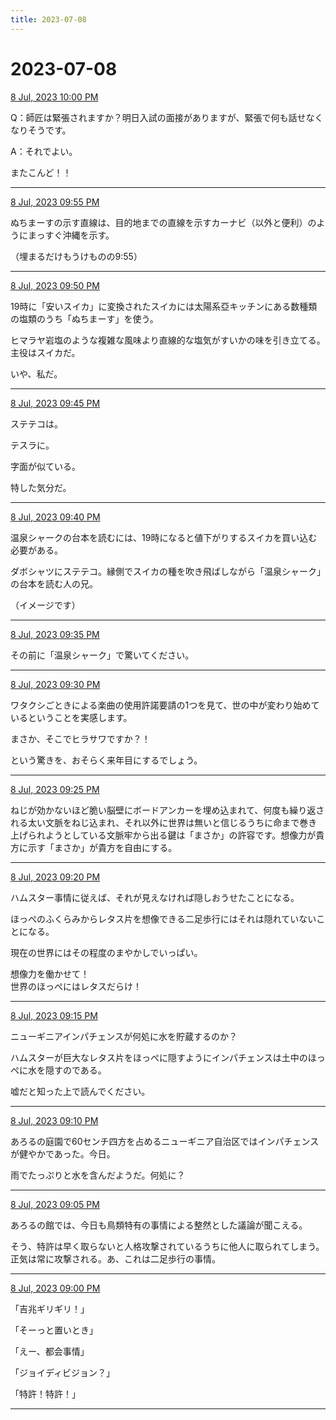 ```yaml
---
title: 2023-07-08
---
```

# 2023-07-08

[8 Jul, 2023 10:00 PM](https://twitter.com/hirasawa/status/1677663828450983937#m)

Q：師匠は緊張されますか？明日入試の面接がありますが、緊張で何も話せなくなりそうです。  
  
A：それでよい。  
  
またこんど！！

---

[8 Jul, 2023 09:55 PM](https://twitter.com/hirasawa/status/1677662567597056001#m)

ぬちまーすの示す直線は、目的地までの直線を示すカーナビ（以外と便利）のようにまっすぐ沖縄を示す。  
  
（埋まるだけもうけものの9:55）

---

[8 Jul, 2023 09:50 PM](https://twitter.com/hirasawa/status/1677661309335392257#m)

19時に「安いスイカ」に変換されたスイカには太陽系亞キッチンにある数種類の塩類のうち「ぬちまーす」を使う。  
  
ヒマラヤ岩塩のような複雑な風味より直線的な塩気がすいかの味を引き立てる。主役はスイカだ。  
  
いや、私だ。

---

[8 Jul, 2023 09:45 PM](https://twitter.com/hirasawa/status/1677660051409084416#m)

ステテコは。  
  
テスラに。  
  
字面が似ている。  
  
特した気分だ。

---

[8 Jul, 2023 09:40 PM](https://twitter.com/hirasawa/status/1677658792840908801#m)

温泉シャークの台本を読むには、19時になると値下がりするスイカを買い込む必要がある。  
  
ダボシャツにステテコ。縁側でスイカの種を吹き飛ばしながら「温泉シャーク」の台本を読む人の兄。  
  
（イメージです）

---

[8 Jul, 2023 09:35 PM](https://twitter.com/hirasawa/status/1677657534596022273#m)

その前に「温泉シャーク」で驚いてください。

---

[8 Jul, 2023 09:30 PM](https://twitter.com/hirasawa/status/1677656279224037377#m)

ワタクシごときによる楽曲の使用許諾要請の1つを見て、世の中が変わり始めているということを実感します。  
  
まさか、そこでヒラサワですか？！  
  
という驚きを、おそらく来年目にするでしょう。

---

[8 Jul, 2023 09:25 PM](https://twitter.com/hirasawa/status/1677655017854062594#m)

ねじが効かないほど脆い脳壁にボードアンカーを埋め込まれて、何度も繰り返される太い文脈をねじ込まれ、それ以外に世界は無いと信じるうちに命まで巻き上げられようとしている文脈牢から出る鍵は「まさか」の許容です。想像力が貴方に示す「まさか」が貴方を自由にする。

---

[8 Jul, 2023 09:20 PM](https://twitter.com/hirasawa/status/1677653759789510656#m)

ハムスター事情に従えば、それが見えなければ隠しおうせたことになる。  
  
ほっぺのふくらみからレタス片を想像できる二足歩行にはそれは隠れていないことになる。  
  
現在の世界にはその程度のまやかしでいっぱい。  
  
想像力を働かせて！  
世界のほっぺにはレタスだらけ！

---

[8 Jul, 2023 09:15 PM](https://twitter.com/hirasawa/status/1677652501368127488#m)

ニューギニアインパチェンスが何処に水を貯蔵するのか？  
  
ハムスターが巨大なレタス片をほっぺに隠すようにインパチェンスは土中のほっぺに水を隠すのである。  
  
嘘だと知った上で読んでください。

---

[8 Jul, 2023 09:10 PM](https://twitter.com/hirasawa/status/1677651242947072001#m)

あろるの庭園で60センチ四方を占めるニューギニア自治区ではインパチェンスが健やかであった。今日。  
  
雨でたっぷりと水を含んだようだ。何処に？

---

[8 Jul, 2023 09:05 PM](https://twitter.com/hirasawa/status/1677649984890494977#m)

あろるの館では、今日も鳥類特有の事情による整然とした議論が聞こえる。  
  
そう、特許は早く取らないと人格攻撃されているうちに他人に取られてしまう。正気は常に攻撃される。あ、これは二足歩行の事情。

---

[8 Jul, 2023 09:00 PM](https://twitter.com/hirasawa/status/1677648733838667777#m)

「吉兆ギリギリ！」  
  
「そーっと置いとき」  
  
「えー、都会事情」  
  
「ジョイディビジョン？」  
  
「特許！特許！」

---

